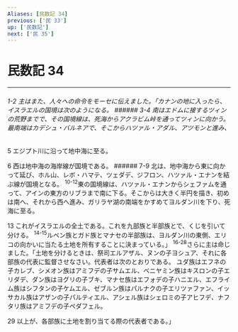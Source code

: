 ```yaml
---
Aliases: [民数記 34]
previous: ['民 33']
up: ['民数記']
next: ['民 35']
---
```

# 民数記 34

***
###### 1-2 主はまた、人々への命令をモーセに伝えました。「カナンの地に入ったら、イスラエルの国境は次のようになる。 ###### 3-4 南はエドムに接するツィンの荒野までで、その国境線は、死海からアクラビム峠を通ってツィンに向かう。最南端はカデシュ・バルネアで、そこからハツァル・アダル、アツモンと進み、 



5 
エジプト川に沿って地中海に至る。 



6 
西は地中海の海岸線が国境である。 ###### 7-9 北は、地中海から東に向かって延び、ホル山、レボ・ハマテ、ツェダデ、ジフロン、ハツァル・エナンを結ぶ線が国境となる。 <sup class="versenum">10-12</sup>東の国境線は、ハツァル・エナンからシェファムを通って、アインの東方のリブラまで南に下る。そこからは大きく半円を描き、初めは南へ、それから西へ進み、ガリラヤ湖の南端をかすめてヨルダン川を下り、死海に至る。 



13 
これがイスラエルの全土である。これを九部族と半部族とで、くじを引いて分ける。 <sup class="versenum">14-15</sup>ルベン族とガド族とマナセの半部族は、ヨルダン川の東側、エリコの向かいに当たる土地を所有することに決まっている。」 <sup class="versenum">16-28</sup>さらに主は命じました。「土地を分けるときは、祭司エルアザル、ヌンの子ヨシュア、それに各部族の代表に監督させなさい。代表者は次のとおりである。 ユダ族はエフネの子カレブ、シメオン族はアミフデの子サムエル、ベニヤミン族はキスロンの子エリダデ、ダン族はヨグリの子ブキ、マナセ族はエフォデの子ハニエル、エフライム族はシフタンの子ケムエル、ゼブルン族はパルナクの子エリツァファン、イッサカル族はアザンの子パルティエル、アシェル族はシェロミの子アヒフデ、ナフタリ族はアミフデの子ペダフェル。 



29 
以上が、各部族に土地を割り当てる際の代表者である。」
